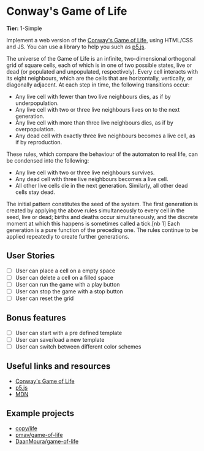 # Conway's Game of Life

**Tier:** 1-Simple

Implement a web version of the [Conway's Game of Life](https://en.wikipedia.org/wiki/Conway%27s_Game_of_Life), using HTML/CSS and JS. You can use a library to help you such as [p5.js](https://p5js.org/).

The universe of the Game of Life is an infinite, two-dimensional orthogonal grid of square cells, each of which is in one of two possible states, live or dead (or populated and unpopulated, respectively). Every cell interacts with its eight neighbours, which are the cells that are horizontally, vertically, or diagonally adjacent. At each step in time, the following transitions occur:

- Any live cell with fewer than two live neighbours dies, as if by underpopulation.
- Any live cell with two or three live neighbours lives on to the next generation.
- Any live cell with more than three live neighbours dies, as if by overpopulation.
- Any dead cell with exactly three live neighbours becomes a live cell, as if by reproduction.

These rules, which compare the behaviour of the automaton to real life, can be condensed into the following:

- Any live cell with two or three live neighbours survives.
- Any dead cell with three live neighbours becomes a live cell.
- All other live cells die in the next generation. Similarly, all other dead cells stay dead.

The initial pattern constitutes the seed of the system. The first generation is created by applying the above rules simultaneously to every cell in the seed, live or dead; births and deaths occur simultaneously, and the discrete moment at which this happens is sometimes called a tick.[nb 1] Each generation is a pure function of the preceding one. The rules continue to be applied repeatedly to create further generations.

## User Stories

- [ ] User can place a cell on a empty space
- [ ] User can delete a cell on a filled space
- [ ] User can run the game with a play button
- [ ] User can stop the game with a stop button
- [ ] User can reset the grid

## Bonus features

- [ ] User can start with a pre defined template
- [ ] User can save/load a new template
- [ ] User can switch between different color schemes

## Useful links and resources

- [Conway's Game of Life](https://en.wikipedia.org/wiki/Conway%27s_Game_of_Life)
- [p5.js](https://p5js.org/)
- [MDN](https://developer.mozilla.org/en-US/)

## Example projects
- [copy/life](https://github.com/copy/life)
- [pmav/game-of-life](https://github.com/pmav/game-of-life)
- [DaanMoura/game-of-life](https://github.com/DaanMoura/game-of-life)
